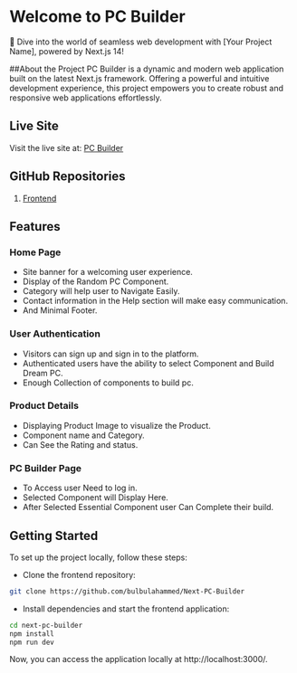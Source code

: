 # Welcome to PC Builder

🚀 Dive into the world of seamless web development with [Your Project Name], powered by Next.js 14!

##About the Project
PC Builder is a dynamic and modern web application built on the latest Next.js framework. Offering a powerful and intuitive development experience, this project empowers you to create robust and responsive web applications effortlessly.

## Live Site

Visit the live site at:
[PC Builder](https://visionary-hummingbird-cdefa0.netlify.app)

## GitHub Repositories

1. [Frontend](https://github.com/bulbulahammed/Next-PC-Builder)

## Features

### Home Page

- Site banner for a welcoming user experience.
- Display of the Random PC Component.
- Category will help user to Navigate Easily.
- Contact information in the Help section will make easy communication.
- And Minimal Footer.

### User Authentication

- Visitors can sign up and sign in to the platform.
- Authenticated users have the ability to select Component and Build Dream PC.
- Enough Collection of components to build pc.

### Product Details

- Displaying Product Image to visualize the Product.
- Component name and Category.
- Can See the Rating and status.

### PC Builder Page

- To Access user Need to log in.
- Selected Component will Display Here.
- After Selected Essential Component user Can Complete their build.

## Getting Started

To set up the project locally, follow these steps:

- Clone the frontend repository:

```bash
git clone https://github.com/bulbulahammed/Next-PC-Builder
```

- Install dependencies and start the frontend application:

```bash
cd next-pc-builder
npm install
npm run dev
```

Now, you can access the application locally at http://localhost:3000/.
